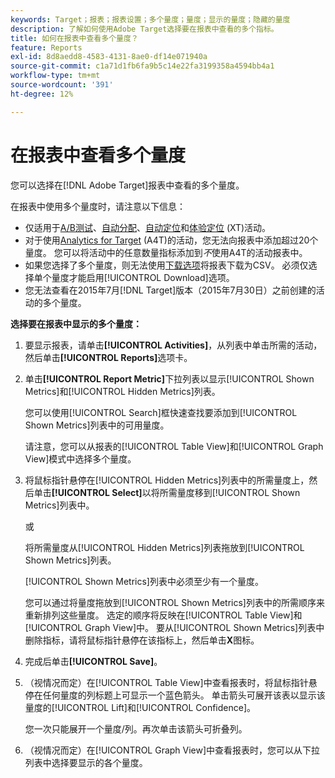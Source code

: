 ```yaml
---
keywords: Target；报表；报表设置；多个量度；量度；显示的量度；隐藏的量度
description: 了解如何使用Adobe Target选择要在报表中查看的多个指标。
title: 如何在报表中查看多个量度？
feature: Reports
exl-id: 8d8aedd8-4583-4131-8ae0-df14e071940a
source-git-commit: c1a71d1fb6fa9b5c14e22fa3199358a4594bb4a1
workflow-type: tm+mt
source-wordcount: '391'
ht-degree: 12%

---
```


# 在报表中查看多个量度

您可以选择在[!DNL Adobe Target]报表中查看的多个量度。

在报表中使用多个量度时，请注意以下信息：

* 仅适用于[A/B测试](/help/main/c-activities/t-test-ab/test-ab.md)、[自动分配](/help/main/c-activities/automated-traffic-allocation/automated-traffic-allocation.md)、[自动定位](/help/main/c-activities/auto-target/auto-target-to-optimize.md)和[体验定位](/help/main/c-activities/t-experience-target/experience-target.md) (XT)活动。
* 对于使用[Analytics for Target](/help/main/c-integrating-target-with-mac/a4t/a4t.md) (A4T)的活动，您无法向报表中添加超过20个量度。 您可以将活动中的任意数量指标添加到&#x200B;*不*&#x200B;使用A4T的活动报表中。
* 如果您选择了多个量度，则无法使用[下载选项](/help/main/c-reports/c-report-settings/downloading-data-in-csv-file.md)将报表下载为CSV。 必须仅选择单个量度才能启用[!UICONTROL Download]选项。
* 您无法查看在2015年7月[!DNL Target]版本（2015年7月30日）之前创建的活动的多个量度。

**选择要在报表中显示的多个量度：**

1. 要显示报表，请单击&#x200B;**[!UICONTROL Activities]**，从列表中单击所需的活动，然后单击&#x200B;**[!UICONTROL Reports]**&#x200B;选项卡。
1. 单击&#x200B;**[!UICONTROL Report Metric]**&#x200B;下拉列表以显示[!UICONTROL Shown Metrics]和[!UICONTROL Hidden Metrics]列表。

   您可以使用[!UICONTROL Search]框快速查找要添加到[!UICONTROL Shown Metrics]列表中的可用量度。

   请注意，您可以从报表的[!UICONTROL Table View]和[!UICONTROL Graph View]模式中选择多个量度。

1. 将鼠标指针悬停在[!UICONTROL Hidden Metrics]列表中的所需量度上，然后单击&#x200B;**[!UICONTROL Select]**&#x200B;以将所需量度移到[!UICONTROL Shown Metrics]列表中。

   或

   将所需量度从[!UICONTROL Hidden Metrics]列表拖放到[!UICONTROL Shown Metrics]列表。

   [!UICONTROL Shown Metrics]列表中必须至少有一个量度。

   您可以通过将量度拖放到[!UICONTROL Shown Metrics]列表中的所需顺序来重新排列这些量度。 选定的顺序将反映在[!UICONTROL Table View]和[!UICONTROL Graph View]中。 要从[!UICONTROL Shown Metrics]列表中删除指标，请将鼠标指针悬停在该指标上，然后单击&#x200B;**X**&#x200B;图标。

1. 完成后单击&#x200B;**[!UICONTROL Save]**。
1. （视情况而定）在[!UICONTROL Table View]中查看报表时，将鼠标指针悬停在任何量度的列标题上可显示一个蓝色箭头。 单击箭头可展开该表以显示该量度的[!UICONTROL Lift]和[!UICONTROL Confidence]。

   您一次只能展开一个量度/列。再次单击该箭头可折叠列。

1. （视情况而定）在[!UICONTROL Graph View]中查看报表时，您可以从下拉列表中选择要显示的各个量度。
